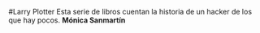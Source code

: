 #Larry Plotter
Esta serie de libros cuentan la historia de un hacker de los que hay pocos.
**Mónica Sanmartín**
